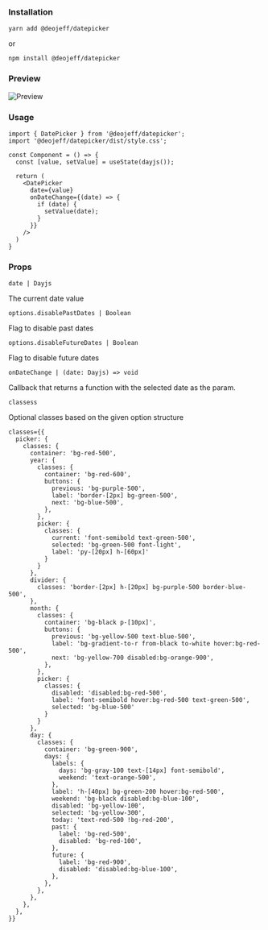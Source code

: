 ### Installation

`yarn add @deojeff/datepicker`

or

`npm install @deojeff/datepicker`

### Preview


![Preview](https://i.imgur.com/nRVH8uf.png)

### Usage

```
import { DatePicker } from '@deojeff/datepicker';
import '@deojeff/datepicker/dist/style.css';

const Component = () => {
  const [value, setValue] = useState(dayjs());

  return (
    <DatePicker
      date={value}
      onDateChange={(date) => {
        if (date) {
          setValue(date);
        }
      }}
    />
  )
}
```

### Props

`date | Dayjs`

The current date value

`options.disablePastDates | Boolean`

Flag to disable past dates

`options.disableFutureDates | Boolean`

Flag to disable future dates

`onDateChange | (date: Dayjs) => void`

Callback that returns a function with the selected date as the param.

`classess`

Optional classes based on the given option structure

```
classes={{
  picker: {
    classes: {
      container: 'bg-red-500',
      year: {
        classes: {
          container: 'bg-red-600',
          buttons: {
            previous: 'bg-purple-500',
            label: 'border-[2px] bg-green-500',
            next: 'bg-blue-500',
          },
        },
        picker: {
          classes: {
            current: 'font-semibold text-green-500',
            selected: 'bg-green-500 font-light',
            label: 'py-[20px] h-[60px]'
          }
        }
      },
      divider: {
        classes: 'border-[2px] h-[20px] bg-purple-500 border-blue-500',
      },
      month: {
        classes: {
          container: 'bg-black p-[10px]',
          buttons: {
            previous: 'bg-yellow-500 text-blue-500',
            label: 'bg-gradient-to-r from-black to-white hover:bg-red-500',
            next: 'bg-yellow-700 disabled:bg-orange-900',
          },
        },
        picker: {
          classes: {
            disabled: 'disabled:bg-red-500',
            label: 'font-semibold hover:bg-red-500 text-green-500',
            selected: 'bg-blue-500'
          }
        }
      },
      day: {
        classes: {
          container: 'bg-green-900',
          days: {
            labels: {
              days: 'bg-gray-100 text-[14px] font-semibold',
              weekend: 'text-orange-500',
            },
            label: 'h-[40px] bg-green-200 hover:bg-red-500',
            weekend: 'bg-black disabled:bg-blue-100',
            disabled: 'bg-yellow-100',
            selected: 'bg-yellow-300',
            today: 'text-red-500 !bg-red-200',
            past: {
              label: 'bg-red-500',
              disabled: 'bg-red-100',
            },
            future: {
              label: 'bg-red-900',
              disabled: 'disabled:bg-blue-100',
            },
          },
        },
      },
    },
  },
}}
```
